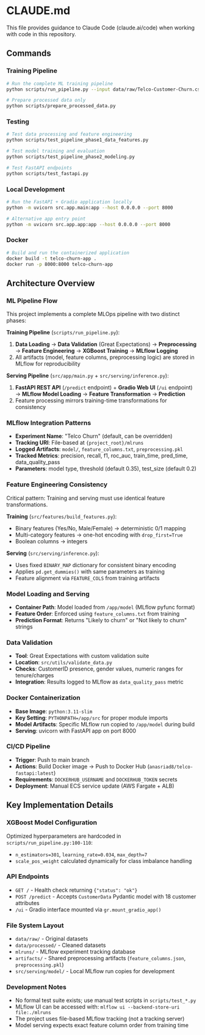 # CLAUDE.md

This file provides guidance to Claude Code (claude.ai/code) when working with code in this repository.

## Commands

### Training Pipeline
```bash
# Run the complete ML training pipeline
python scripts/run_pipeline.py --input data/raw/Telco-Customer-Churn.csv --target Churn

# Prepare processed data only
python scripts/prepare_processed_data.py
```

### Testing
```bash
# Test data processing and feature engineering
python scripts/test_pipeline_phase1_data_features.py

# Test model training and evaluation
python scripts/test_pipeline_phase2_modeling.py

# Test FastAPI endpoints
python scripts/test_fastapi.py
```

### Local Development
```bash
# Run the FastAPI + Gradio application locally
python -m uvicorn src.app.main:app --host 0.0.0.0 --port 8000

# Alternative app entry point
python -m uvicorn src.app.app:app --host 0.0.0.0 --port 8000
```

### Docker
```bash
# Build and run the containerized application
docker build -t telco-churn-app .
docker run -p 8000:8000 telco-churn-app
```

## Architecture Overview

### ML Pipeline Flow
This project implements a complete MLOps pipeline with two distinct phases:

**Training Pipeline** (`scripts/run_pipeline.py`):
1. **Data Loading** → **Data Validation** (Great Expectations) → **Preprocessing** → **Feature Engineering** → **XGBoost Training** → **MLflow Logging**
2. All artifacts (model, feature columns, preprocessing logic) are stored in MLflow for reproducibility

**Serving Pipeline** (`src/app/main.py` + `src/serving/inference.py`):
1. **FastAPI REST API** (`/predict` endpoint) + **Gradio Web UI** (`/ui` endpoint) → **MLflow Model Loading** → **Feature Transformation** → **Prediction**
2. Feature processing mirrors training-time transformations for consistency

### MLflow Integration Patterns
- **Experiment Name**: "Telco Churn" (default, can be overridden)
- **Tracking URI**: File-based at `{project_root}/mlruns`
- **Logged Artifacts**: `model/`, `feature_columns.txt`, `preprocessing.pkl`
- **Tracked Metrics**: precision, recall, f1, roc_auc, train_time, pred_time, data_quality_pass
- **Parameters**: model type, threshold (default 0.35), test_size (default 0.2)

### Feature Engineering Consistency
Critical pattern: Training and serving must use identical feature transformations.

**Training** (`src/features/build_features.py`):
- Binary features (Yes/No, Male/Female) → deterministic 0/1 mapping
- Multi-category features → one-hot encoding with `drop_first=True`
- Boolean columns → integers

**Serving** (`src/serving/inference.py`):
- Uses fixed `BINARY_MAP` dictionary for consistent binary encoding
- Applies `pd.get_dummies()` with same parameters as training
- Feature alignment via `FEATURE_COLS` from training artifacts

### Model Loading and Serving
- **Container Path**: Model loaded from `/app/model` (MLflow pyfunc format)
- **Feature Order**: Enforced using `feature_columns.txt` from training
- **Prediction Format**: Returns "Likely to churn" or "Not likely to churn" strings

### Data Validation
- **Tool**: Great Expectations with custom validation suite
- **Location**: `src/utils/validate_data.py`
- **Checks**: CustomerID presence, gender values, numeric ranges for tenure/charges
- **Integration**: Results logged to MLflow as `data_quality_pass` metric

### Docker Containerization
- **Base Image**: `python:3.11-slim`
- **Key Setting**: `PYTHONPATH=/app/src` for proper module imports
- **Model Artifacts**: Specific MLflow run copied to `/app/model` during build
- **Serving**: uvicorn with FastAPI app on port 8000

### CI/CD Pipeline
- **Trigger**: Push to main branch
- **Actions**: Build Docker image → Push to Docker Hub (`anasriad8/telco-fastapi:latest`)
- **Requirements**: `DOCKERHUB_USERNAME` and `DOCKERHUB_TOKEN` secrets
- **Deployment**: Manual ECS service update (AWS Fargate + ALB)

## Key Implementation Details

### XGBoost Model Configuration
Optimized hyperparameters are hardcoded in `scripts/run_pipeline.py:100-110`:
- `n_estimators=301`, `learning_rate=0.034`, `max_depth=7`
- `scale_pos_weight` calculated dynamically for class imbalance handling

### API Endpoints
- `GET /` - Health check returning `{"status": "ok"}`
- `POST /predict` - Accepts `CustomerData` Pydantic model with 18 customer attributes
- `/ui` - Gradio interface mounted via `gr.mount_gradio_app()`

### File System Layout
- `data/raw/` - Original datasets
- `data/processed/` - Cleaned datasets
- `mlruns/` - MLflow experiment tracking database
- `artifacts/` - Shared preprocessing artifacts (`feature_columns.json`, `preprocessing.pkl`)
- `src/serving/model/` - Local MLflow run copies for development

### Development Notes
- No formal test suite exists; use manual test scripts in `scripts/test_*.py`
- MLflow UI can be accessed with: `mlflow ui --backend-store-uri file:./mlruns`
- The project uses file-based MLflow tracking (not a tracking server)
- Model serving expects exact feature column order from training time